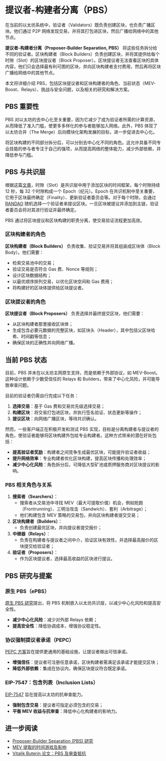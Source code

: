 # 提议者-构建者分离（PBS）

在当前的以太坊系统中，验证者（Validators）既负责创建区块，也负责广播区块。他们通过 P2P 网络发现交易，并将其打包进区块，然后广播给网络中的其他节点。

**提议者-构建者分离（Proposer-Builder Separation, PBS）** 将这些任务拆分给不同的验证者。区块构建者（Block Builders）负责创建区块，并将其提供给每个时隙（Slot）的区块提议者（Block Proposer）。区块提议者无法查看区块的具体内容，他们只会选择最有利可图的区块，并向区块构建者支付费用，然后再将区块广播给网络中的其他节点。

本文将详细介绍 PBS，包括区块提议者和区块构建者的角色、当前状态（MEV-Boost、Relays）、挑战与安全问题，以及相关的研究和解决方案。

## PBS 重要性

PBS 对以太坊的去中心化至关重要，因为它减少了成为验证者所需的计算资源，从而降低了准入门槛，使更多多样化的参与者能够加入网络。此外，PBS 体现了以太坊合并（The Merge）后向模块化架构发展的目标，进一步促进去中心化。

将区块构建的不同部分拆分后，可以分别去中心化不同的角色。这允许具备不同专业技能的参与者专注于自己的强项，从而提高网络的整体能力，减少外部依赖，并降低参与门槛。

## PBS 与共识层

根据这篇[文章](https://ethos.dev/beacon-chain)，时隙（Slot）是共识层中用于添加区块的时间框架，每个时隙持续 12 秒，每 32 个时隙构成一个 Epoch（纪元）。Epoch 在共识机制中至关重要，它用于区块最终确定（Finality）、更新验证者委员会等。对于每个时隙，会通过 [RANDAO](https://inevitableeth.com/home/ethereum/network/consensus/randao) 随机选择一个验证者来提议区块。一旦区块被提议并添加到主链，验证者委员会将对其进行验证并最终确定。

PBS 通过将区块提议和区块构建的职责分离，使交易验证流程更加高效。

### 区块构建者的角色

**区块构建者（Block Builders）** 负责收集、验证交易并将其组装成区块体（Block Body）。他们需要：

- 检索交易池中的交易；
- 验证交易是否符合 Gas 费、Nonce 等规则；
- 设计区块数据结构；
- 以最优顺序排列交易，以优化区块空间和 Gas 费用；
- 将构建好的区块体提供给区块提议者。

### 区块提议者的角色

**区块提议者（Block Proposers）** 负责选择并最终提交区块，他们需要：

- 从区块构建者那里接收区块体；
- 生成包含必要元数据的完整区块，如区块头（Header），其中包括父区块哈希、时间戳等信息；
- 确保区块的正确性并向网络广播。

## 当前 PBS 状态

目前，PBS 并未在以太坊主网原生支持，而是依赖于外部协议，如 MEV-Boost。这种设计依赖于少数受信任的 Relays 和 Builders，带来了中心化风险，并可能导致审查问题。

目前的验证者仍需自行完成以下任务：

1. **选择交易**：基于 Gas 费和交易优先级选择交易；
2. **构建区块**：将交易打包进区块，并执行签名验证、状态更新等操作；
3. **提议区块**：向网络广播区块，等待共识确认。

然而，一些客户端正在积极开发和测试 PBS 实现，目标是分离构建者与提议者的角色，使验证者能够将区块构建外包给专业构建者。这种方式带来的潜在好处包括：

- **提高验证者奖励**：构建者之间竞争生成最优区块，可能提升验证者收益；
- **提升网络效率**：专业构建者优化区块构建，提高区块传播和处理效率；
- **减少中心化风险**：角色拆分后，可降低大型矿池或质押服务商对区块提议的影响。

### PBS 相关角色与关系

1. **搜索者（Searchers）**：
   - 搜索者从交易池中寻找 MEV（最大可提取价值）机会，例如抢跑（Frontrunning）、三明治攻击（Sandwich）、套利（Arbitrage）；
   - 他们构建包含 MEV 策略的交易包，并向区块构建者提交交易；
2. **区块构建者（Builders）**：
   - 负责创建最优区块，并向提议者提交报价；
3. **中继器（Relays）**：
   - 负责在构建者与提议者之间中介，验证区块有效性，并选择最高报价的区块提交给验证者；
4. **验证者（Proposers）**：
   - 作为区块提议者，选择最高收益的区块进行提议。

## PBS 研究与提案

### **原生 PBS（ePBS）**

[原生 PBS 研究](https://ethresear.ch/t/why-enshrine-proposer-builder-separation-a-viable-path-to-epbs/15710)提出，将 PBS 机制嵌入以太坊共识层，以减少中心化风险和提高安全性。

- **减少中心化风险**：减少对外部 Relays 依赖；
- **提高安全性**：降低协调成本，增强协议稳定性。

### **协议强制提议者承诺（PEPC）**

[PEPC 方案](https://mirror.xyz/ohotties.eth/lBEXiiU7yK91OuSn8QyJPM9Db8GuyDFzCEUAj60BWyI)旨在提供更通用的基础设施，让提议者做出可信承诺。

- **增强信任**：提议者可注册任意承诺，区块构建者需满足该承诺才能提交区块；
- **降低外部依赖**：集成在协议内，确保区块提议符合既定承诺。

### **EIP-7547：包含列表（Inclusion Lists）**

[EIP-7547](https://ethereum-magicians.org/t/eip-7547-inclusion-lists/17474) 旨在提高以太坊的抗审查能力。

- **强制包含交易**：提议者可指定必须包含的交易；
- **平衡 MEV 收益与抗审查**：降低中心化构建者的影响力。

## 进一步阅读

- [Proposer-Builder Separation (PBS) 研究](https://barnabe.substack.com/p/pbs)
- [MEV 提取的时间游戏及影响](https://chorus.one/articles/timing-games-and-implications-on-mev-extraction)
- [Vitalik Buterin 论文：PBS 及审查抵抗](https://notes.ethereum.org/@vbuterin/pbs_censorship_resistance)

